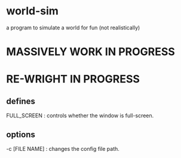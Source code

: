 # world-sim

a program to simulate a world for fun (not realistically)

# MASSIVELY WORK IN PROGRESS

# RE-WRIGHT IN PROGRESS

## defines

  FULL_SCREEN : controls whether the window is full-screen.

## options

  -c [FILE NAME] : changes the config file path.
